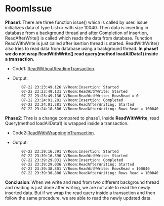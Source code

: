 # RoomIssue
**Phase1**: There are three function issue() which is called by user. issue initializes data of type List<> with size 10040. Then data is inserting in database from a background thread and after Completion of insertion, ReadAfterWrite() is called which reads the data from database. Function ReadWithWrite is just called after isertion thread is started. ReadWithWrite() also tries to read data from database using a background thread. **In phase1 we do not wrap ReadWithWrite() read query(method loadAllData1) inside a transaction**.
  - Code1: [ReadWithoutReadingTransaction](https://github.com/amitkvikram/RoomIssue/blob/master/readWithoutAddingTransaction).
  - Output: 
  
            07-22 23:23:49.126 V/Room:Insertion: Started
            07-22 23:23:49.131 V/Room:ReadWithWrite: Started
            07-22 23:23:49.136 V/Room:ReadWithWrite: RowsRead = 0
            07-22 23:24:01.281 V/Room:Insertion: Completed
            07-22 23:24:01.281 V/Room:ReadAfterWriting: Started
            07-22 23:24:10.506 V/Room:ReadAfterWriting: Rows Read = 100040
            
 **Phase2**: Thre is a change compared to phase1, Inside **ReadWithWrite**, read Query(method loadAllData1) is wrapped inside a transaction.
  - Code2:[ReadWithWrappingInTransaction](https://github.com/amitkvikram/RoomIssue/blob/master/ReadWithWrappingInTransaction).
  - Output:
  
            07-22 23:39:16.391 V/Room:Insertion: Started
            07-22 23:39:16.396 V/Room:ReadWithWrite: Started
            07-22 23:39:29.031 V/Room:Insertion: Completed
            07-22 23:39:29.036 V/Room:ReadAfterWriting: Started
            07-22 23:39:38.801 V/Room:ReadWithWrite: RowsRead = 100040
            07-22 23:39:38.806 V/Room:ReadAfterWriting: Rows Read = 100040
            
            
 **Conclusion**: When we write and read from two different background thread and reading is just done after writing, we are not able to read the newly inserted data. But if we wrap the read query inside a transaction and then follow the same procedure, we are able to read the newly updated data.

